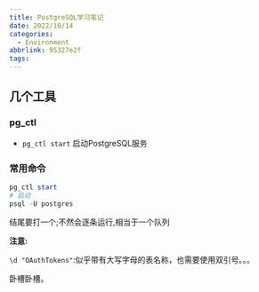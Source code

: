 ```yaml
---
title: PostgreSQL学习笔记
date: 2022/10/14
categories:
  - Environment
abbrlink: 95327e2f
tags:
---
```



## 几个工具
### pg_ctl
- `pg_ctl start` 启动PostgreSQL服务

### 常用命令

``` powershell
pg_ctl start
# 启动
psql -U postgres

```



结尾要打一个;不然会逐条运行,相当于一个队列



**注意:**

`\d "OAuthTokens"`:似乎带有大写字母的表名称，也需要使用双引号。。。

卧槽卧槽。

